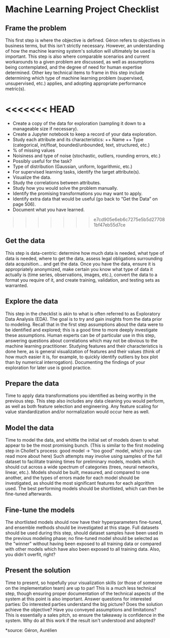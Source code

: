 # Machine Learning Project Checklist


## Frame the problem

This first step is where the objective is defined. Géron refers to objectives in business terms, but this isn't strictly necessary. However, an understanding of how the machine learning system's solution will ultimately be used is important. This step is also where comparable scenarios and current workarounds to a given problem are discussed, as well as assumptions being contemplated, and the degree of need for human expertise determined. Other key technical items to frame in this step include determining which type of machine learning problem (supervised, unsupervised, etc.) applies, and adopting appropriate performance metric(s).

<<<<<<< HEAD
=======
* Create a copy of the data for exploration (sampling it down to a manageable size if necessary).
*  Create a Jupyter notebook to keep a record of your data exploration.
*  Study each attribute and its characteristics:
++ Name
++ Type (categorical, int/float, bounded/unbounded, text, structured, etc.)
 * % of missing values
 * Noisiness and type of noise (stochastic, outliers, rounding errors, etc.)
 * Possibly useful for the task?
 * Type of distribution (Gaussian, uniform, logarithmic, etc.)
* For supervised learning tasks, identify the target attribute(s).
* Visualize the data.
* Study the correlations between attributes.
* Study how you would solve the problem manually.
* Identify the promising transformations you may want to apply.
* Identify extra data that would be useful (go back to “Get the Data” on page 506).
* Document what you have learned.


>>>>>>> e7cd905e6eb6c7275e5b5d277081bf47eb55d7ce
 
## Get the data

This step is data-centric: determine how much data is needed, what type of data is needed, where to get the data, assess legal obligations surrounding data acquisition... and get the data. Once you have the data, ensure it is appropriately anonymized, make certain you know what type of data it actually is (time series, observations, images, etc.), convert the data to a format you require of it, and create training, validation, and testing sets as warranted.

 
## Explore the data

This step in the checklist is akin to what is often referred to as Exploratory Data Analysis (EDA). The goal is to try and gain insights from the data prior to modeling. Recall that in the first step assumptions about the data were to be identified and explored; this is a good time to more deeply investigate these assumptions. Human experts can be of particular use in this step, answering questions about correlations which may not be obvious to the machine learning practitioner. Studying features and their characteristics is done here, as is general visualization of features and their values (think of how much easier it is, for example, to quickly identify outliers by box plot than by numerical interrogation). Documenting the findings of your exploration for later use is good practice.

## Prepare the data

Time to apply data transformations you identified as being worthy in the previous step. This step also includes any data cleaning you would perform, as well as both feature selection and engineering. Any feature scaling for value standardization and/or normalization would occur here as well.

 
## Model the data

Time to model the data, and whittle the initial set of models down to what appear to be the most promising bunch. (This is similar to the first modeling step in Chollet's process: good model → "too good" model, which you can read more about here) Such attempts may involve using samples of the full dataset to facilitate training times for preliminary models, models which should cut across a wide spectrum of categories (trees, neural networks, linear, etc.). Models should be built, measured, and compared to one another, and the types of errors made for each model should be investigated, as should the most significant features for each algorithm used. The best performing models should be shortlisted, which can then be fine-tuned afterwards.

 
## Fine-tune the models

The shortlisted models should now have their hyperparameters fine-tuned, and ensemble methods should be investigated at this stage. Full datasets should be used during this step, should dataset samples have been used in the previous modeling phase; no fine-tuned model should be selected as the "winner" without having been exposed to all training data or compared with other models which have also been exposed to all training data. Also, you didn't overfit, right?

 
## Present the solution

Time to present, so hopefully your visualization skills (or those of someone on the implementation team) are up to par! This is a much less technical step, though ensuring proper documentation of the technical aspects of the system at this point is also important. Answer questions for interested parties: Do interested parties understand the big picture? Does the solution achieve the objective? Have you conveyed assumptions and limitations? This is essentially a sales pitch, so ensure the takeaway is confidence in the system. Why do all this work if the result isn't understood and adopted?

*source: Géron, Aurélien
